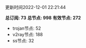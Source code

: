 更新时间2022-12-01 22:21:44

**总订阅: 73**
**总节点: 998**
**有效节点: 272**
- trojan节点: 52
- v2ray节点: 188
- ss节点: 32
